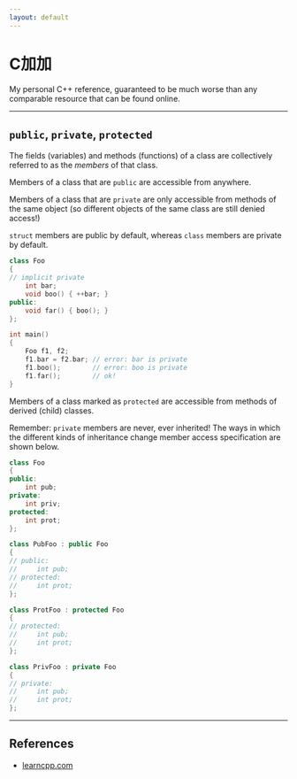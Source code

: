 ```yaml
---
layout: default
---
```


# C加加

My personal C++ reference, guaranteed to be much worse than any comparable resource that can be found online.

---

## `public`, `private`, `protected`

The fields (variables) and methods (functions) of a class are collectively referred to as the _members_ of that class.

Members of a class that are `public` are accessible from anywhere.

Members of a class that are `private` are only accessible from methods of the same object (so different objects of the same class are still denied access!)

`struct` members are public by default, whereas `class` members are private by default.

```cpp
class Foo
{
// implicit private
    int bar;
    void boo() { ++bar; }
public:
    void far() { boo(); }
};

int main()
{
    Foo f1, f2;
    f1.bar = f2.bar; // error: bar is private
    f1.boo();        // error: boo is private
    f1.far();        // ok!
}
```

Members of a class marked as `protected` are accessible from methods of derived (child) classes.

Remember: `private` members are never, ever inherited! The ways in which the different kinds of inheritance change member access specification are shown below.

```cpp
class Foo
{
public:
    int pub;
private:
    int priv;
protected:
    int prot;
};

class PubFoo : public Foo
{
// public:
//     int pub;
// protected:
//     int prot;
};

class ProtFoo : protected Foo
{
// protected:
//     int pub;
//     int prot;
};

class PrivFoo : private Foo
{
// private:
//     int pub;
//     int prot;
};
```

---

## References

- [learncpp.com](https://www.learncpp.com)

